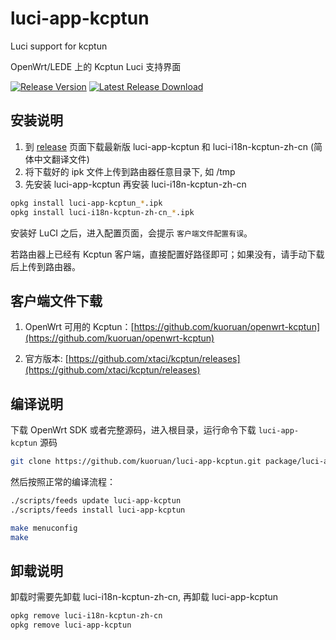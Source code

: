 # luci-app-kcptun

Luci support for kcptun

OpenWrt/LEDE 上的 Kcptun Luci 支持界面

[![Release Version](https://img.shields.io/github/release/kuoruan/luci-app-kcptun.svg)](https://github.com/kuoruan/luci-app-kcptun/releases/latest) [![Latest Release Download](https://img.shields.io/github/downloads/kuoruan/luci-app-kcptun/latest/total.svg)](https://github.com/kuoruan/luci-app-kcptun/releases/latest)

## 安装说明

1. 到 [release](https://github.com/kuoruan/luci-app-kcptun/releases) 页面下载最新版 luci-app-kcptun 和 luci-i18n-kcptun-zh-cn (简体中文翻译文件)
2. 将下载好的 ipk 文件上传到路由器任意目录下, 如 /tmp
3. 先安装 luci-app-kcptun 再安装 luci-i18n-kcptun-zh-cn

```sh
opkg install luci-app-kcptun_*.ipk
opkg install luci-i18n-kcptun-zh-cn_*.ipk
```

安装好 LuCI 之后，进入配置页面，会提示 ```客户端文件配置有误```。

若路由器上已经有 Kcptun 客户端，直接配置好路径即可；如果没有，请手动下载后上传到路由器。

## 客户端文件下载

1. OpenWrt 可用的 Kcptun：[https://github.com/kuoruan/openwrt-kcptun](https://github.com/kuoruan/openwrt-kcptun)

2. 官方版本: [https://github.com/xtaci/kcptun/releases](https://github.com/xtaci/kcptun/releases)

## 编译说明

下载 OpenWrt SDK 或者完整源码，进入根目录，运行命令下载 ```luci-app-kcptun``` 源码

```sh
git clone https://github.com/kuoruan/luci-app-kcptun.git package/luci-app-kcptun
```

然后按照正常的编译流程：

```sh
./scripts/feeds update luci-app-kcptun
./scripts/feeds install luci-app-kcptun

make menuconfig
make
```

## 卸载说明

卸载时需要先卸载 luci-i18n-kcptun-zh-cn, 再卸载 luci-app-kcptun

```sh
opkg remove luci-i18n-kcptun-zh-cn
opkg remove luci-app-kcptun
```

